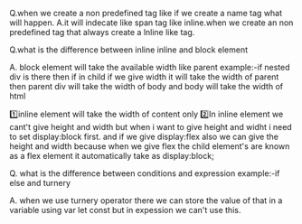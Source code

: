 Q.when we create a non predefined tag like if we create a name tag what will happen.
A.it will indecate like span tag like inline.when we create an non predefined tag that always create a lnline like tag.

Q.what is the difference between inline inline and block element

A. block element will take the available width like parent 
example:-if nested div is there then if in child if we give width it will take the width of parent then parent div will take the width of body and body will take the width of html

1️⃣inline element will take the width of content only
2️⃣In inline element we cant't give height and width but when i want to give height and widht i need to set display:block first. and if we give display:flex also we can give the height and width because when we give flex the child element's are known as a flex element it automatically take as display:block;


Q. what is the difference between conditions and expression example:-if else and turnery 

A. when we use turnery operator there we can store the value of that in a  variable using var let const but in expession we can't use this. 